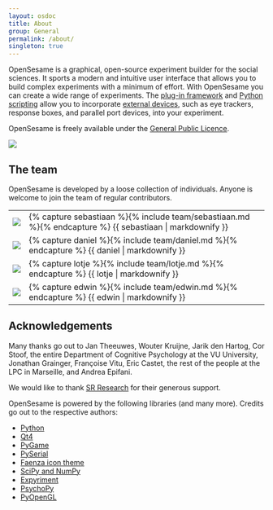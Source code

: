 ```yaml
---
layout: osdoc
title: About
group: General
permalink: /about/
singleton: true
---
```


OpenSesame is a graphical, open-source experiment builder for the social sciences. It sports a modern and intuitive user interface that allows you to build complex experiments with a minimum of effort. With OpenSesame you can create a wide range of experiments. The [plug-in framework][plug-ins] and [Python scripting][python-scripting] allow you to incorporate [external devices][external-devices], such as eye trackers, response boxes, and parallel port devices, into your experiment.

OpenSesame is freely available under the [General Public Licence][gpl].

![](/img/fig/fig1.2.1.png)

## The team

OpenSesame is developed by a loose collection of individuals. Anyone is welcome to join the team of regular contributors.

<table class="no-table-border">
	<tr>
		<td>
			<img src="/img/team/sebastiaan.png" />
		</td>
		<td>
			{% capture sebastiaan %}{% include team/sebastiaan.md %}{% endcapture %}
			{{ sebastiaan | markdownify }}
		</td>
	</tr>
	<tr>
		<td>
			<img src="/img/team/daniel.png" />
		</td>
		<td>
			{% capture daniel %}{% include team/daniel.md %}{% endcapture %}
			{{ daniel | markdownify }}
		</td>
	</tr>
	<tr>
		<td>
			<img src="/img/team/lotje.png" />
		</td>
		<td>
			{% capture lotje %}{% include team/lotje.md %}{% endcapture %}
			{{ lotje | markdownify }}
		</td>
	</tr>
	<tr>
		<td>
			<img src="/img/team/edwin.png" />
		</td>
		<td>
			{% capture edwin %}{% include team/edwin.md %}{% endcapture %}
			{{ edwin | markdownify }}
		</td>
	</tr>
</table>

## Acknowledgements

Many thanks go out to Jan Theeuwes, Wouter Kruijne, Jarik den Hartog, Cor Stoof, the entire Department of Cognitive Psychology at the VU University, Jonathan Grainger, Françoise Vitu, Eric Castet, the rest of the people at the LPC in Marseille, and Andrea Epifani.

We would like to thank [SR Research][sr-research] for their generous support.

OpenSesame is powered by the following libraries (and many more). Credits go out to the respective authors:

- [Python][]
- [Qt4][]
- [PyGame][]
- [PySerial][]
- [Faenza icon theme][faenza]
- [SciPy and NumPy][scipy]
- [Expyriment][]
- [PsychoPy][]
- [PyOpenGL][]

[sr-research]: http://www.sr-research.com/
[gpl]: http://www.gnu.org/licenses/gpl.html
[python]: http://www.python.org/
[qt4]: http://qt-project.org/
[pygame]: http://www.pygame.org/
[pyserial]: http://pyserial.sourceforge.net/
[faenza]: http://tiheum.deviantart.com/art/Faenza-Icons-173323228
[scipy]: http://www.scipy.org/
[expyriment]: http://www.expyriment.org/
[psychopy]: http://www.psychopy.org/
[pyopengl]: http://pyopengl.sourceforge.net/
[plug-ins]: /plug-ins
[external-devices]: /devices/
[python-scripting]: /python/about
